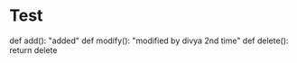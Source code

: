 # Test
def add():
  "added"
def modify():
   "modified by divya 2nd time"
def delete():
   return delete
